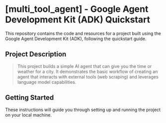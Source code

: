 # [multi_tool_agent] - Google Agent Development Kit (ADK) Quickstart

This repository contains the code and resources for a project built using the Google Agent Development Kit (ADK), following the quickstart guide.

## Project Description

> This project builds a simple AI agent that can give you the time or weather for a city. It demonstrates the basic workflow of creating an agent that interacts with external tools (web scraping) and leverages language model capabilities.

## Getting Started

These instructions will guide you through setting up and running the project on your local machine.

